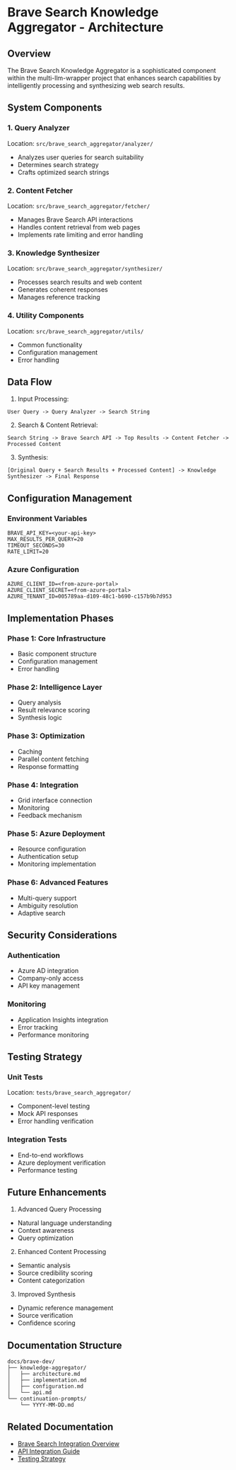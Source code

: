 # Brave Search Knowledge Aggregator - Architecture

## Overview
The Brave Search Knowledge Aggregator is a sophisticated component within the multi-llm-wrapper project that enhances search capabilities by intelligently processing and synthesizing web search results.

## System Components

### 1. Query Analyzer
Location: `src/brave_search_aggregator/analyzer/`
- Analyzes user queries for search suitability
- Determines search strategy
- Crafts optimized search strings

### 2. Content Fetcher
Location: `src/brave_search_aggregator/fetcher/`
- Manages Brave Search API interactions
- Handles content retrieval from web pages
- Implements rate limiting and error handling

### 3. Knowledge Synthesizer
Location: `src/brave_search_aggregator/synthesizer/`
- Processes search results and web content
- Generates coherent responses
- Manages reference tracking

### 4. Utility Components
Location: `src/brave_search_aggregator/utils/`
- Common functionality
- Configuration management
- Error handling

## Data Flow

1. Input Processing:
```
User Query -> Query Analyzer -> Search String
```

2. Search & Content Retrieval:
```
Search String -> Brave Search API -> Top Results -> Content Fetcher -> Processed Content
```

3. Synthesis:
```
[Original Query + Search Results + Processed Content] -> Knowledge Synthesizer -> Final Response
```

## Configuration Management

### Environment Variables
```plaintext
BRAVE_API_KEY=<your-api-key>
MAX_RESULTS_PER_QUERY=20
TIMEOUT_SECONDS=30
RATE_LIMIT=20
```

### Azure Configuration
```plaintext
AZURE_CLIENT_ID=<from-azure-portal>
AZURE_CLIENT_SECRET=<from-azure-portal>
AZURE_TENANT_ID=005789aa-d109-48c1-b690-c157b9b7d953
```

## Implementation Phases

### Phase 1: Core Infrastructure
- Basic component structure
- Configuration management
- Error handling

### Phase 2: Intelligence Layer
- Query analysis
- Result relevance scoring
- Synthesis logic

### Phase 3: Optimization
- Caching
- Parallel content fetching
- Response formatting

### Phase 4: Integration
- Grid interface connection
- Monitoring
- Feedback mechanism

### Phase 5: Azure Deployment
- Resource configuration
- Authentication setup
- Monitoring implementation

### Phase 6: Advanced Features
- Multi-query support
- Ambiguity resolution
- Adaptive search

## Security Considerations

### Authentication
- Azure AD integration
- Company-only access
- API key management

### Monitoring
- Application Insights integration
- Error tracking
- Performance monitoring

## Testing Strategy

### Unit Tests
Location: `tests/brave_search_aggregator/`
- Component-level testing
- Mock API responses
- Error handling verification

### Integration Tests
- End-to-end workflows
- Azure deployment verification
- Performance testing

## Future Enhancements

1. Advanced Query Processing
- Natural language understanding
- Context awareness
- Query optimization

2. Enhanced Content Processing
- Semantic analysis
- Source credibility scoring
- Content categorization

3. Improved Synthesis
- Dynamic reference management
- Source verification
- Confidence scoring

## Documentation Structure

```
docs/brave-dev/
├── knowledge-aggregator/
│   ├── architecture.md
│   ├── implementation.md
│   ├── configuration.md
│   └── api.md
└── continuation-prompts/
    └── YYYY-MM-DD.md
```

## Related Documentation
- [Brave Search Integration Overview](../brave-search-integration-overview.md)
- [API Integration Guide](../api-integration.md)
- [Testing Strategy](../testing-strategy.md)